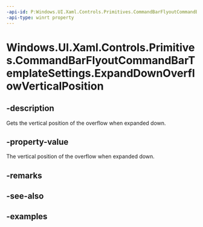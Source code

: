 ```yaml
---
-api-id: P:Windows.UI.Xaml.Controls.Primitives.CommandBarFlyoutCommandBarTemplateSettings.ExpandDownOverflowVerticalPosition
-api-type: winrt property
---
```


<!-- Property syntax.
public double ExpandDownOverflowVerticalPosition { get; }
-->

# Windows.UI.Xaml.Controls.Primitives.CommandBarFlyoutCommandBarTemplateSettings.ExpandDownOverflowVerticalPosition

## -description

Gets the vertical position of the overflow when expanded down.

## -property-value

The vertical position of the overflow when expanded down.

## -remarks

## -see-also

## -examples

